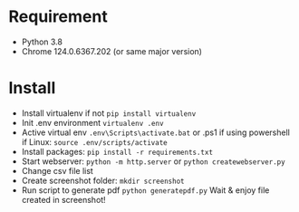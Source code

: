 # Requirement
- Python 3.8
- Chrome 124.0.6367.202 (or same major version)
# Install
- Install virtualenv if not
`pip install virtualenv`
- Init .env environment
`virtualenv .env`
- Active virtual env
`.env\Scripts\activate.bat`
or .ps1 if using powershell
if Linux:
`source .env/scripts/activate`
- Install packages:
`pip install -r requirements.txt`
- Start webserver:
`python -m http.server`
or
`python createwebserver.py`
- Change csv file list
- Create screenshot folder:
`mkdir screenshot`
- Run script to generate pdf
`python generatepdf.py`
Wait & enjoy file created in screenshot!